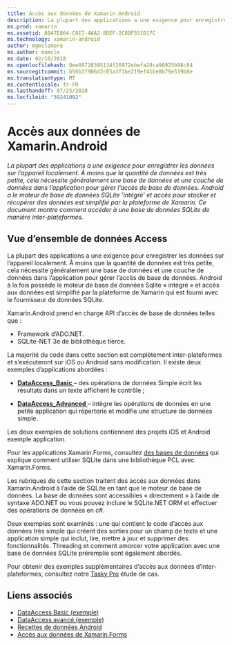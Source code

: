 ```yaml
---
title: Accès aux données de Xamarin.Android
description: La plupart des applications a une exigence pour enregistrer les données sur l’appareil localement. À moins que la quantité de données est très petite, cela nécessite généralement une base de données et une couche de données dans l’application pour gérer l’accès de base de données.  Android a le moteur de base de données SQLite 'intégré' et accès pour stocker et récupérer des données est simplifié par la plateforme de Xamarin. Ce document montre comment accéder à une base de données SQLite de manière inter-plateformes.
ms.prod: xamarin
ms.assetid: 6B47E864-C6E7-4AA2-8DEF-2C8BF551D17C
ms.technology: xamarin-android
author: mgmclemore
ms.author: mamcle
ms.date: 02/16/2018
ms.openlocfilehash: 0ee89728395134f26972ebefa28ca96925b98c84
ms.sourcegitcommit: b56b3f906d2c05a3f1be219ef41be8b79e519b8e
ms.translationtype: MT
ms.contentlocale: fr-FR
ms.lasthandoff: 07/25/2018
ms.locfileid: "39241092"
---
```

# <a name="xamarinandroid-data-access"></a>Accès aux données de Xamarin.Android

_La plupart des applications a une exigence pour enregistrer les données sur l’appareil localement. À moins que la quantité de données est très petite, cela nécessite généralement une base de données et une couche de données dans l’application pour gérer l’accès de base de données.  Android a le moteur de base de données SQLite 'intégré' et accès pour stocker et récupérer des données est simplifié par la plateforme de Xamarin. Ce document montre comment accéder à une base de données SQLite de manière inter-plateformes._

## <a name="data-access-overview"></a>Vue d’ensemble de données Access

La plupart des applications a une exigence pour enregistrer les données sur l’appareil localement. À moins que la quantité de données est très petite, cela nécessite généralement une base de données et une couche de données dans l’application pour gérer l’accès de base de données. Android à la fois possède le moteur de base de données Sqlite « intégré » et accès aux données est simplifié par la plateforme de Xamarin qui est fourni avec le fournisseur de données SQLite.

Xamarin.Android prend en charge API d’accès de base de données telles que :

-  Framework d’ADO.NET.
-  SQLite-NET 3e de bibliothèque tierce.

La majorité du code dans cette section est complètement inter-plateformes et s’exécuteront sur iOS ou Android sans modification. Il existe deux exemples d’applications abordées :

-  [**DataAccess_Basic** ](https://github.com/xamarin/mobile-samples/tree/master/DataAccess/Basic) &ndash; des opérations de données Simple écrit les résultats dans un texte affichent le contrôle ;

-  [**DataAccess_Advanced** ](https://github.com/xamarin/mobile-samples/tree/master/DataAccess/Advanced) &ndash; intègre les opérations de données en une petite application qui répertorie et modifie une structure de données simple.

Les deux exemples de solutions contiennent des projets iOS et Android exemple application.

Pour les applications Xamarin.Forms, consultez [des bases de données](~/xamarin-forms/app-fundamentals/databases.md) qui explique comment utiliser SQLite dans une bibliothèque PCL avec Xamarin.Forms.

Les rubriques de cette section traitent des accès aux données dans Xamarin.Android à l’aide de SQLite en tant que le moteur de base de données. La base de données sont accessibles « directement » à l’aide de syntaxe ADO.NET ou vous pouvez inclure le SQLite.NET ORM et effectuer des opérations de données en c#.

Deux exemples sont examinés : une qui contient le code d’accès aux données très simple qui créent des sorties pour un champ de texte et une application simple qui inclut, lire, mettre à jour et supprimer des fonctionnalités. Threading et comment amorcer votre application avec une base de données SQLite préremplie sont également abordés.

Pour obtenir des exemples supplémentaires d’accès aux données d’inter-plateformes, consultez notre [Tasky Pro](~/cross-platform/app-fundamentals/building-cross-platform-applications/case-study-tasky.md) étude de cas.


## <a name="related-links"></a>Liens associés

- [DataAccess Basic (exemple)](https://github.com/xamarin/mobile-samples/tree/master/DataAccess/Basic)
- [DataAccess avancé (exemple)](https://github.com/xamarin/mobile-samples/tree/master/DataAccess/Advanced)
- [Recettes de données Android](https://github.com/xamarin/recipes/tree/master/Recipes/android/data)
- [Accès aux données de Xamarin.Forms](~/xamarin-forms/app-fundamentals/databases.md)
